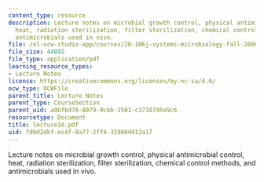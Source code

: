 ```yaml
---
content_type: resource
description: Lecture notes on microbial growth control, physical antimicrobial control,
  heat, radiation sterilization, filter sterilization, chemical control methods, and
  antimicrobials used in vivo.
file: /ol-ocw-studio-app/courses/20-106j-systems-microbiology-fall-2006/fdbd2dbfec4f8a772ff431986d412a17_lecture16.pdf
file_size: 44892
file_type: application/pdf
learning_resource_types:
- Lecture Notes
license: https://creativecommons.org/licenses/by-nc-sa/4.0/
ocw_type: OCWFile
parent_title: Lecture Notes
parent_type: CourseSection
parent_uid: a9bf6d70-8079-9cbb-1501-c3710795e9c6
resourcetype: Document
title: lecture16.pdf
uid: fdbd2dbf-ec4f-8a77-2ff4-31986d412a17
---
```

Lecture notes on microbial growth control, physical antimicrobial control, heat, radiation sterilization, filter sterilization, chemical control methods, and antimicrobials used in vivo.